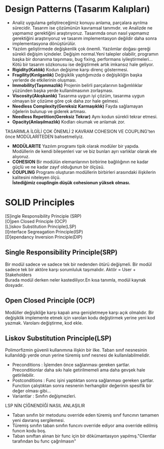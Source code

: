 # Design Patterns (Tasarım Kalıpları)
* Analiz uygulama geliştireceğimiz konuyu anlama, parçalara ayrılma sürecidir. Tasarım ise çözümünün kavramsal tanımıdır. ve 
Analizde ne yapmamız gerektiğini araştırıyoruz. Tasarımda onun nasıl yapmamız gerektiğini araştırıyoruz ve tasarım implementasyon değildir 
daha sonra implementasyona dönüştürülür.  
* Yazılım geliştirmede değişkenlik çok önemli. Yazılımlar doğası gereği sürekli değişim içindeler.
Değişim normal.Yeni talepler olabilir, programın başka bir donanıma taşınması, bug fixing, performans iyileştirmeleri... 
Kötü bir tasarım sözkonusu ise değiştirmek artık imkansız hale geliyor.
* **Rigidity(Katılık)** Kodun değişime karşı direnç göstermesi.
* **Fragility(Kırılganlık)** Değişiklik yaptığımızda o değişikliğin başka yerlerde de etkilerinin oluşması.
* **Immobility(Taşınmazlık)** Projenin belirli parçalarının bağımlılıklar yüzünden başka yerde kullanılmasının zorlaşması.
* **Viscosity(Akışkanlık)** Tasarıma uygun iyi çözüm, tasarıma uygun olmayan bir çözüme göre çok daha zor hale gelmesi. 
* **Needless Complexity(Gereksiz Karmaşıklık)** Fayda sağlamayan öğelerin bulunup ve giderek artması.
* **Needless Repetition(Gereksiz Tekrar)** Aynı kodun sürekli tekrar etmesi.
* **Opacity(Anlaşılmazlık)** Kodları okumak ve anlamak zor.

TASARIMLA İLGİLİ ÇOK ÖNEMLİ 2 KAVRAM COHESION VE COUPLING'ten önce MODÜLARİTEDEN bahsetmeliyiz.
* **MODÜLARITE** Yazılım programı tipik olarak modüler bir yapıda. Modüllerin de kendi bileşenleri var ve biz bunları ayrı varlıklar olarak ele alıyoruz.
* **COHESION** Bir modülün elemanlarının birbirine bağlılığının ne kadar güçlü ve ne kadar zayıf olduğunun bir ölçüsü.
* **COUPLING** Programı oluşturan modüllerin birbirleri arasındaki ilişkilerin kalitesini niteleyen ölçü.  
**İstediğimiz couplingin düşük cohesionun yüksek olması.**
# SOLID Principles

[S]ingle Responsibility Principle (SRP)  
[O]pen Closed Principle (OCP)  
[L]iskov Substitution Principle(LSP)   
[I]nterface Segreagation Principle(ISP)   
[D]ependancy Inversion Principle(DIP)   

## Single Responsibility Principle(SRP)
Bir modül sadece ve sadece tek bir nedenden ötürü değişmeli. Bir modül sadece tek bir aktöre karşı sorumluluk taşımalıdır. Aktör  = User + Stakeholders  
Burada modül derken neler kastediliyor.En kısa tanımla, modül kaynak dosyadır.
## Open Closed Principle (OCP)
Modüller değişikliğe karşı kapalı ama genişletmeye karşı açık olmalıdır. Bir değişiklik implemente etmek için varolan kodu değiştirmek yerine yeni kod yazmak.
Varolanı değiştirme, kod ekle.
## Liskov Substitution Principle(LSP) 
Polimorfizmin güvenli kullanımına ilişkin bir ilke. Taban sınıf nesnesinin kullanıldığı yerde onun yerine türemiş sınıf nesnesi de kullanılabilmelidir.
* Preconditions : İşlemden önce sağlanması gereken şartlar. Preconditionlar daha sıkı hale getirilmemeli ama daha gevşek hale getirilebilir.
* Postconditions : Func işini yaptıktan sonra sağlanması gereken şartlar. Function çalıştıktan sonra nesnenin herhangibir değerinin spesifik bir değer olması gibi...
* Variantlar : Sınıfın değişmezleri.

LSP NİN ÇİĞNENDİĞİ NASIL ANLAŞILIR  
- Taban sınıfın bir metodunu override eden türemiş sınıf funcının tamamen yeni davranış sergilemesi.
- Türemiş sınıfın taban sınıfın funcını override ediyor ama override edilmiş funcın kodu boş.
- Taban sınıftan alınan bir func için bir dökümantasyon yapılmış."Clientlar tarafından bu func çağrılmasın"



